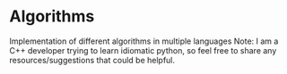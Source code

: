 # Algorithms
Implementation of different algorithms in multiple languages
Note: I am a C++ developer trying to learn idiomatic python, so feel free to share any resources/suggestions that could be helpful.
